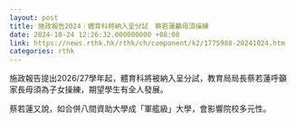 ```yaml
---
layout: post
title: 施政報告2024｜體育科將納入呈分試　蔡若蓮籲毋須操練
date: 2024-10-24 12:26:32.000000000 +08:00
link: https://news.rthk.hk/rthk/ch/component/k2/1775988-20241024.htm
categories: rthk
---
```


施政報告提出2026/27學年起，體育科將被納入呈分試，教育局局長蔡若蓮呼籲家長毋須為子女操練，期望學生有全人發展。

蔡若蓮又說，如合併八間資助大學成「軍艦級」大學，會影響院校多元性。
